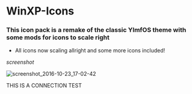 # WinXP-Icons
### This icon pack is a remake of the classic YlmfOS theme with some mods for icons to scale right

- All icons now scaling allright and some more icons included!

*screenshot*

![screenshot_2016-10-23_17-02-42](https://cloud.githubusercontent.com/assets/15310985/19629397/873d0644-9942-11e6-90f9-b55e618cda29.png)

THIS IS A CONNECTION TEST
